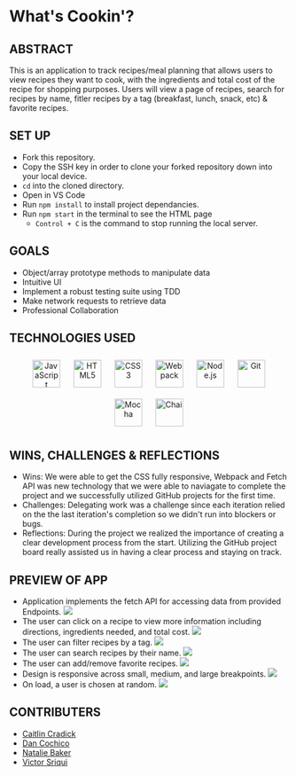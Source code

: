 # What's Cookin'? 

## ABSTRACT
This is an application to track recipes/meal planning that allows users to view recipes they want to cook, with the ingredients and total cost of the recipe for shopping purposes. Users will view a page of recipes, search for recipes by name, fitler recipes by a tag (breakfast, lunch, snack, etc) & favorite recipes. 

## SET UP
- Fork this repository.
- Copy the SSH key in order to clone your forked repository down into your local device.
- `cd` into the cloned directory.
- Open in VS Code
- Run `npm install` to install project dependancies.
- Run `npm start` in the terminal to see the HTML page
  - `Control + C` is the command to stop running the local server.

## GOALS 
- Object/array prototype methods to manipulate data
- Intuitive UI
- Implement a robust testing suite using TDD
- Make network requests to retrieve data
- Professional Collaboration 

## TECHNOLOGIES USED 
<div align="center">  
<a href="https://www.javascript.com/" target="_blank"><img style="margin: 10px" src="https://profilinator.rishav.dev/skills-assets/javascript-original.svg" alt="JavaScript" height="50" /></a>  
<a href="https://en.wikipedia.org/wiki/HTML5" target="_blank"><img style="margin: 10px" src="https://profilinator.rishav.dev/skills-assets/html5-original-wordmark.svg" alt="HTML5" height="50" /></a>  
<a href="https://www.w3schools.com/css/" target="_blank"><img style="margin: 10px" src="https://profilinator.rishav.dev/skills-assets/css3-original-wordmark.svg" alt="CSS3" height="50" /></a>  
<a href="https://webpack.js.org/" target="_blank"><img style="margin: 10px" src="https://profilinator.rishav.dev/skills-assets/webpack-original.svg" alt="Webpack" height="50" /></a>  
<a href="https://nodejs.org/" target="_blank"><img style="margin: 10px" src="https://profilinator.rishav.dev/skills-assets/nodejs-original-wordmark.svg" alt="Node.js" height="50" /></a>  
<a href="https://github.com/" target="_blank"><img style="margin: 10px" src="https://profilinator.rishav.dev/skills-assets/git-scm-icon.svg" alt="Git" height="50" /></a>  
<a href="https://mochajs.org/" target="_blank"><img style="margin: 10px" src="https://profilinator.rishav.dev/skills-assets/mocha.png" alt="Mocha" height="50" /></a>  
<a href="https://www.chaijs.com/" target="_blank"><img style="margin: 10px" src="https://profilinator.rishav.dev/skills-assets/chai.png" alt="Chai" height="50" /></a>  
</div>

</td><td valign="top" width="33%">

## WINS, CHALLENGES & REFLECTIONS 
- Wins: We were able to get the CSS fully responsive, Webpack and Fetch API was new technology that we were able to naviagate to complete the project and we successfully utilized GitHub projects for the first time. 
- Challenges: Delegating work was a challenge since each iteration relied on the the last iteration's completion so we didn't run into blockers or bugs. 
- Reflections: During the project we realized the importance of creating a clear development process from the start. Utilizing the GitHub project board really assisted us in having a clear process and staying on track. 

## PREVIEW OF APP 
- Application implements the fetch API for accessing data from provided Endpoints.
![](https://user-images.githubusercontent.com/126428377/239829753-ac3a21f1-3a6a-4c93-8abd-5112830b4ad0.gif)
- The user can click on a recipe to view more information including directions, ingredients needed, and total cost.
![](https://user-images.githubusercontent.com/126428377/239831309-f2e0d1be-dd5c-4820-9ef6-1b2565b6f1d8.gif)
- The user can filter recipes by a tag.
![](https://user-images.githubusercontent.com/126428377/239832532-58d8a9e5-44c3-4f80-aa51-f58d4648b986.gif)
- The user can search recipes by their name.
![](https://user-images.githubusercontent.com/126428377/239833423-5fdb8d49-03ca-427f-adf8-e1a73078da56.gif)
- The user can add/remove favorite recipes.
![](https://user-images.githubusercontent.com/126428377/239834042-8f636bee-8241-4d0e-bdae-7eca2c72f3a1.gif)
- Design is responsive across small, medium, and large breakpoints.
![](https://user-images.githubusercontent.com/126428377/240078646-b7d653d8-b821-43ad-9b53-6a395063470f.gif)
- On load, a user is chosen at random.
![](https://user-images.githubusercontent.com/126428377/239835784-28a4545b-0fb0-4380-9e17-09dbf1880799.gif)

## CONTRIBUTERS 
- [Caitlin Cradick](https://github.com/caitlincradick)
- [Dan Cochico](https://github.com/dcochico)
- [Natalie Baker](https://github.com/Nathelene)
- [Victor Sriqui](https://github.com/vsriqui)






